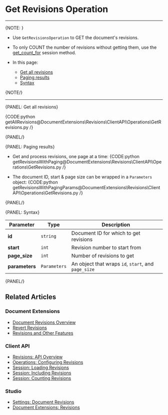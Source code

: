 ﻿# Get Revisions Operation

---

{NOTE: }

* Use `GetRevisionsOperation` to GET the document's revisions.

* To only COUNT the number of revisions without getting them, use the [get_count_for](../../../../document-extensions/revisions/client-api/session/counting) session method.

* In this page:  
  * [Get all revisions](../../../../document-extensions/revisions/client-api/operations/get-revisions#get-all-revisions)  
  * [Paging results](../../../../document-extensions/revisions/client-api/operations/get-revisions#paging-results)  
  * [Syntax](../../../../document-extensions/revisions/client-api/operations/get-revisions#syntax)  

{NOTE/}

---

{PANEL: Get all revisions}

{CODE:python getAllRevisions@DocumentExtensions\Revisions\ClientAPI\Operations\GetRevisions.py /}

{PANEL/}

{PANEL: Paging results}

* Get and process revisions, one page at a time:
  {CODE:python getRevisionsWithPaging@DocumentExtensions\Revisions\ClientAPI\Operations\GetRevisions.py /}

* The document ID, start & page size can be wrapped in a `Parameters` object:
  {CODE:python getRevisionsWithPagingParams@DocumentExtensions\Revisions\ClientAPI\Operations\GetRevisions.py /}

{PANEL/}

{PANEL: Syntax}

| Parameter | Type | Description |
| - | - | - |
| **id** | `string` | Document ID for which to get revisions |
| **start** | `int` | Revision number to start from |
| **page_size** | `int` | Number of revisions to get |
| **parameters** | `Parameters` | An object that wraps `id`, `start`, and `page_size` |

{PANEL/}

## Related Articles

### Document Extensions

* [Document Revisions Overview](../../../../document-extensions/revisions/overview)  
* [Revert Revisions](../../../../document-extensions/revisions/revert-revisions)  
* [Revisions and Other Features](../../../../document-extensions/revisions/revisions-and-other-features)  

### Client API

* [Revisions: API Overview](../../../../document-extensions/revisions/client-api/overview)  
* [Operations: Configuring Revisions](../../../../document-extensions/revisions/client-api/operations/configure-revisions)  
* [Session: Loading Revisions](../../../../document-extensions/revisions/client-api/session/loading)  
* [Session: Including Revisions](../../../../document-extensions/revisions/client-api/session/including)  
* [Session: Counting Revisions](../../../../document-extensions/revisions/client-api/session/counting)  

### Studio
* [Settings: Document Revisions](../../../../studio/database/settings/document-revisions)  
* [Document Extensions: Revisions](../../../../studio/database/document-extensions/revisions)  
